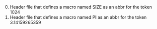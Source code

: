 0. Header file that defines a macro named SIZE as an abbr for the token 1024
1. Header file that defines a macro named PI as an abbr for the token 3.14159265359
